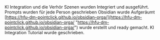 KI Integration und die Verhör Szenen wurden Integriert und ausgeführt.
Prompts wurden für jede Person geschrieben
Obsidian wurde Aufgeräumt 
[https://hfu-dm-pointclick.github.io/obsidian-orga/](https://hfu-dm-pointclick.github.io/obsidian-orga/ "https://hfu-dm-pointclick.github.io/obsidian-orga/") wurde erstellt und ready gemacht.
KI Integration Tutorial wurde geschrieben.
